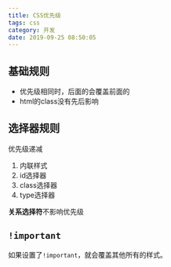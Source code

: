 ```yaml
---
title: CSS优先级
tags: css
category: 开发
date: 2019-09-25 08:50:05
---
```



## 基础规则
* 优先级相同时，后面的会覆盖前面的
* html的class没有先后影响

<!-- more -->

<script async src="//jsfiddle.net/littlebaozi/rv9pw4qL/32/embed/html,css,result/"></script>

## 选择器规则
优先级递减
1. 内联样式
2. id选择器
3. class选择器
4. type选择器

**关系选择符**不影响优先级

## `!important`
如果设置了`!important`，就会覆盖其他所有的样式。
